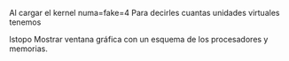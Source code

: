 Al cargar el kernel
numa=fake=4
Para decirles cuantas unidades virtuales tenemos


lstopo
  Mostrar ventana gráfica con un esquema de los procesadores y memorias.
